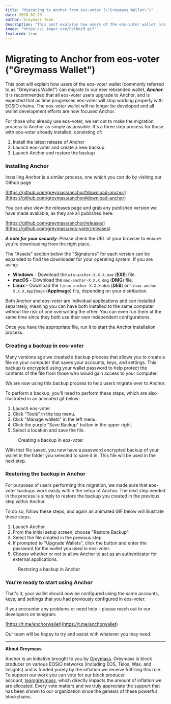 ```yaml
---
title: "Migrating to Anchor from eos-voter (\"Greymass Wallet\")"
date: 2020-02-29
author: Greymass Team
description: "This post explains how users of the eos-voter wallet (commonly referred to as \"Greymass Wallet\") can migrate their accounts to Anchor. "
image: "https://i.imgur.com/FelUojM.gif"
featured: true
---
```

# Migrating to Anchor from eos-voter ("Greymass Wallet")

This post will explain how users of the eos-voter wallet (commonly referred to as "Greymass Wallet") can migrate to our new rebranded wallet, ***Anchor***. It is recommended that all eos-voter users upgrade to Anchor, and is expected that as time progresses eos-voter will stop working properly with EOSIO chains. The eos-voter wallet will no longer be developed and all wallet development efforts are now focused Anchor.

For those who already use eos-voter, we set out to make the migration process to Anchor as simple as possible. It's a three step process for those with eos-voter already installed, consisting of:

1. Install the latest release of Anchor
2. Launch eos-voter and create a new backup
3. Launch Anchor and restore the backup

<!-- -->

### Installing Anchor

Installing Anchor is a similar process, one which you can do by visiting our Github page

[https://github.com/greymass/anchor#download-anchor](<https://github.com/greymass/anchor#download-anchor>)

You can also view the releases page and grab any published version we have made available, as they are all published here:

[https://github.com/greymass/anchor/releases](<https://github.com/greymass/eos-voter/releases>)

***A note for your security***: Please check the URL of your browser to ensure you're downloading from the right place.

The "Assets" section below the "Signatures" for each version can be expanded to find the downloader for your operating system. If you are using:

- **Windows** \- Download the `win-anchor-X.X.X.exe` (**EXE**) file.
- **macOS** \- Download the `mac-anchor-X.X.X.dmg` (**DMG**) file.
- **Linux** \- Download the `linux-anchor-X.X.X.deb` (**DEB**) or `linux-anchor-X.X.X.AppImage` (**AppImage**) file, depending on your distribution.

<!-- -->

Both Anchor and eos-voter are individual applications and can installed separately, meaning you can have both installed to the same computer without the risk of one overwriting the other. You can even run them at the same time since they both use their own independent configurations.

Once you have the appropriate file, run it to start the Anchor installation process.

### Creating a backup in eos-voter

Many versions ago we created a backup process that allows you to create a file on your computer that saves your accounts, keys, and settings. This backup is encrypted using your wallet password to help protect the contents of the file from those who would gain access to your computer.

We are now using this backup process to help users migrate over to Anchor.

To perform a backup, you'll need to perform these steps, which are also illustrated in an animated gif below:

1. Launch eos-voter
2. Click "Tools" in the top menu.
3. Click "Manage wallets" in the left menu.
4. Click the purple "Save Backup" button in the upper right.
5. Select a location and save the file.

<!-- -->

<figure><img src="https://i.imgur.com/FelUojM.gif" alt=""><figcaption>Creating a backup in eos-voter</figcaption></figure>

With that file saved, you now have a password encrypted backup of your wallet in the folder you selected to save it in. This file will be used in the next step.

### Restoring the backup in Anchor

For purposes of users performing this migration, we made sure that eos-voter backups work easily within the setup of Anchor. The next step needed in the process is simply to restore the backup you created in the previous step within Anchor.

To do so, follow these steps, and again an animated GIF below will illustrate these steps.

1. Launch Anchor
2. From the initial setup screen, choose "Restore Backup". 
3. Select the file created in the previous step.
4. If prompted to "Upgrade Wallets", click the button and enter the password for the wallet you used in eos-voter.
5. Choose whether or not to allow Anchor to act as an authenticator for external applications. 

<!-- -->

<figure><img src="https://i.imgur.com/379thu4.gif" alt=""><figcaption>Restoring a backup in Anchor</figcaption></figure>

### You're ready to start using Anchor

That's it, your wallet should now be configured using the same accounts, keys, and settings that you had previously configured in eos-voter.

If you encounter any problems or need help - please reach out to our developers on telegram:

[https://t.me/anchorwallet](<https://t.me/anchorwallet>)

Our team will be happy to try and assist with whatever you may need.

---

**About Greymass**

Anchor is an initiative brought to you by [Greymass](<https://greymass.com>). Greymass is block producer on various EOSIO networks (including EOS, Telos, Wax, and Insights) and is funded purely by the inflation we receive fulfilling this role. To support our work you can vote for our block producer account, [teamgreymass](<https://bloks.io/account/teamgreymass>), which directly impacts the amount of inflation we are allocated. Every vote matters and we truly appreciate the support that has been shown to our organization since the genesis of these powerful blockchains.

